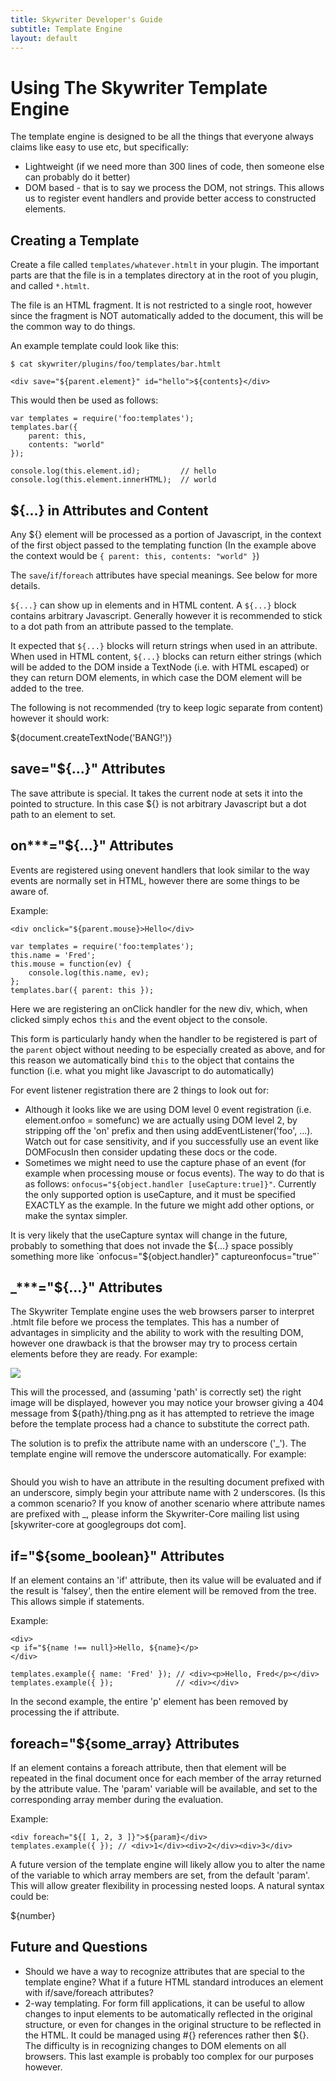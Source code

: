 ```yaml
---
title: Skywriter Developer's Guide
subtitle: Template Engine
layout: default
---
```


Using The Skywriter Template Engine
================================

The template engine is designed to be all the things that everyone always claims
like easy to use etc, but specifically:
* Lightweight (if we need more than 300 lines of code, then someone else can
  probably do it better)
* DOM based - that is to say we process the DOM, not strings. This allows us to
  register event handlers and provide better access to constructed elements.

Creating a Template
-------------------

Create a file called `templates/whatever.htmlt` in your plugin. The
important parts are that the file is in a templates directory at in the root of
you plugin, and called `*.htmlt`.

The file is an HTML fragment. It is not restricted to a single root, however
since the fragment is NOT automatically added to the document, this will be the
common way to do things.

An example template could look like this:

    $ cat skywriter/plugins/foo/templates/bar.htmlt
    
    <div save="${parent.element}" id="hello">${contents}</div>

This would then be used as follows:

    var templates = require('foo:templates');
    templates.bar({
        parent: this,
        contents: "world"
    });
    
    console.log(this.element.id);         // hello
    console.log(this.element.innerHTML);  // world

${...} in Attributes and Content
--------------------------------

Any ${} element will be processed as a portion of Javascript, in the context of
the first object passed to the templating function (In the example above the
context would be `{ parent: this, contents: "world" }`)

The `save`/`if`/`foreach` attributes have special meanings. See below for more
details.

`${...}` can show up in elements and in HTML content. A `${...}` block contains
arbitrary Javascript. Generally however it is recommended to stick to a dot path
from an attribute passed to the template.

It expected that `${...}` blocks will return strings when used in an attribute.
When used in HTML content, `${...}` blocks can return either strings (which will
be added to the DOM inside a TextNode (i.e. with HTML escaped) or they can
return DOM elements, in which case the DOM element will be added to the tree.

The following is not recommended (try to keep logic separate from content)
however it should work:
    <div>${document.createTextNode('BANG!')}</div>

save="${...}" Attributes
------------------------

The save attribute is special. It takes the current node at sets it into the
pointed to structure. In this case ${} is not arbitrary Javascript but a dot
path to an element to set.

on***="${...}" Attributes
-------------------------

Events are registered using onevent handlers that look similar to the way events
are normally set in HTML, however there are some things to be aware of.

Example:

    <div onclick="${parent.mouse}>Hello</div>

    var templates = require('foo:templates');
    this.name = 'Fred';
    this.mouse = function(ev) {
        console.log(this.name, ev);
    };
    templates.bar({ parent: this });

Here we are registering an onClick handler for the new div, which, when clicked
simply echos `this` and the event object to the console.

This form is particularly handy when the handler to be registered is part of the
`parent` object without needing to be especially created as above, and for this
reason we automatically bind `this` to the object that contains the function
(i.e. what you might like Javascript to do automatically)

For event listener registration there are 2 things to look out for:
* Although it looks like we are using DOM level 0 event registration (i.e.
  element.onfoo = somefunc) we are actually using DOM level 2, by stripping
  off the 'on' prefix and then using addEventListener('foo', ...). Watch out
  for case sensitivity, and if you successfully use an event like DOMFocusIn
  then consider updating these docs or the code.
* Sometimes we might need to use the capture phase of an event (for example
  when processing mouse or focus events). The way to do that is as follows:
  `onfocus="${object.handler [useCapture:true]}"`. Currently the only
  supported option is useCapture, and it must be specified EXACTLY as the
  example. In the future we might add other options, or make the syntax
  simpler.

It is very likely that the useCapture syntax will change in the future, probably
to something that does not invade the ${...} space possibly something more like
`onfocus="${object.handler}" captureonfocus="true"`

_***="${...}" Attributes
------------------------

The Skywriter Template engine uses the web browsers parser to interpret .htmlt
file before we process the templates. This has a number of advantages in
simplicity and the ability to work with the resulting DOM, however one drawback
is that the browser may try to process certain elements before they are ready.
For example:

  <img src="${path}/thing.png"/>

This will the processed, and (assuming 'path' is correctly set) the right image
will be displayed, however you may notice your browser giving a 404 message from
${path}/thing.png as it has attempted to retrieve the image before the template
process had a chance to substitute the correct path.

The solution is to prefix the attribute name with an underscore ('_'). The
template engine will remove the underscore automatically. For example:

  <img _src="${path}/thing.png"/>

Should you wish to have an attribute in the resulting document prefixed with an
underscore, simply begin your attribute name with 2 underscores. (Is this a
common scenario? If you know of another scenario where attribute names are
prefixed with _, please inform the Skywriter-Core mailing list using
[skywriter-core at googlegroups dot com].

if="${some_boolean}" Attributes
-------------------------------

If an element contains an 'if' attribute, then its value will be evaluated and
if the result is 'falsey', then the entire element will be removed from the
tree. This allows simple if statements.

Example:

    <div>
    <p if="${name !== null}>Hello, ${name}</p>
    </div>

    templates.example({ name: 'Fred' }); // <div><p>Hello, Fred</p></div>
    templates.example({ });              // <div></div>

In the second example, the entire 'p' element has been removed by processing
the if attribute.

foreach="${some_array} Attributes
---------------------------------

If an element contains a foreach attribute, then that element will be repeated
in the final document once for each member of the array returned by the
attribute value. The 'param' variable will be available, and set to the
corresponding array member during the evaluation.

Example:

    <div foreach="${[ 1, 2, 3 ]}">${param}</div>
    templates.example({ }); // <div>1</div><div>2</div><div>3</div>

A future version of the template engine will likely allow you to alter the
name of the variable to which array members are set, from the default 'param'.
This will allow greater flexibility in processing nested loops.
A natural syntax could be:
    <div foreach="number in ${[ 1, 2, 3 ]}">${number}</div>

Future and Questions
--------------------
* Should we have a way to recognize attributes that are special to the template
  engine? What if a future HTML standard introduces an element with
  if/save/foreach attributes?
* 2-way templating. For form fill applications, it can be useful to allow
  changes to input elements to be automatically reflected in the original
  structure, or even for changes in the original structure to be reflected in
  the HTML. It could be managed using #{} references rather then ${}. The
  difficulty is in recognizing changes to DOM elements on all browsers.
  This last example is probably too complex for our purposes however.
